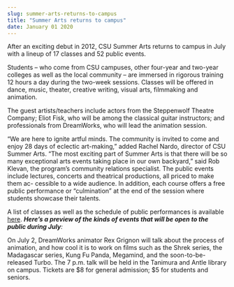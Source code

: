 ```yaml
---
slug: summer-arts-returns-to-campus
title: "Summer Arts returns to campus"
date: January 01 2020
---
```


<p>After an exciting debut in 2012, CSU Summer Arts returns to campus in July with a lineup of 17 classes and 52 public events.
</p><p>Students – who come from CSU campuses, other four-year and two-year colleges as well as the local community – are immersed in rigorous training 12 hours a day during the two-week sessions. Classes will be offered in dance, music, theater, creative writing, visual arts, filmmaking and animation.
</p><p>The guest artists/teachers include actors from the Steppenwolf Theatre Company; Eliot Fisk, who will be among the classical guitar instructors; and professionals from DreamWorks, who will lead the animation session.
</p><p>“We are here to ignite artful minds. The community is invited to come and enjoy 28 days of eclectic art-making,” added Rachel Nardo, director of CSU Summer Arts. “The most exciting part of Summer Arts is that there will be so many exceptional arts events taking place in our own backyard,” said Rob Klevan, the program’s community relations specialist. The public events include lectures, concerts and theatrical productions, all priced to make them ac- cessible to a wide audience. In addition, each course offers a free public performance or “culmination” at the end of the session where students showcase their talents.
</p><p>A list of classes as well as the schedule of public performances is available <a href="http://www.csusummerarts.org">here</a>. <em><strong>Here’s a preview of the kinds of events that will be open to the public during July</strong>:</em>
</p><p>On July 2, DreamWorks animator Rex Grignon will talk about the process of animation, and how cool it is to work on films such as the Shrek series, the Madagascar series, Kung Fu Panda, Megamind, and the soon-to-be-released Turbo. The 7 p.m. talk will be held in the Tanimura and Antle library on campus. Tickets are $8 for general admission; $5 for students and seniors.
</p>
